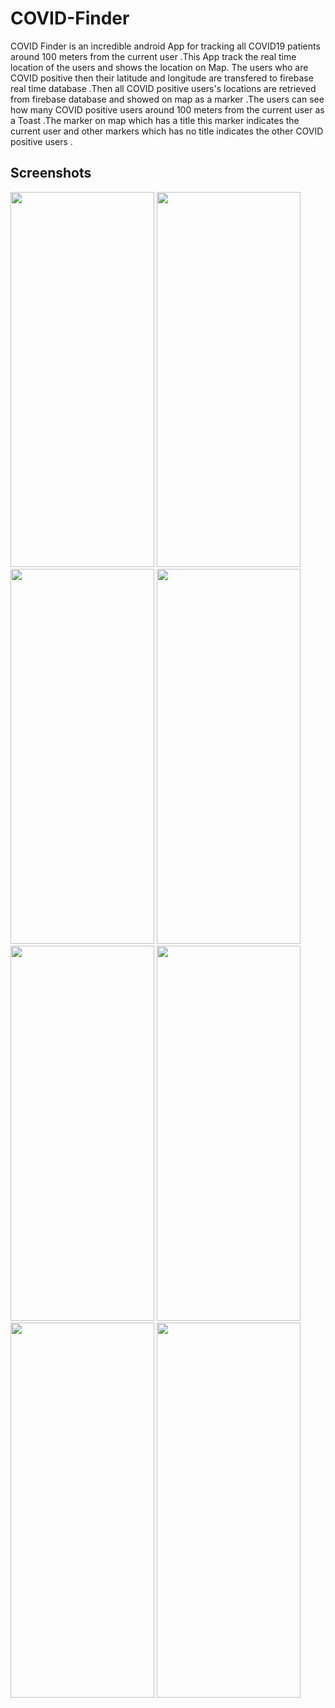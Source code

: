 # COVID-Finder

COVID Finder is an  incredible android App for tracking all COVID19 patients around 100 meters from the current user .This App track the real time location of the users and shows the location on Map. The users who are COVID positive then their latitude and longitude are transfered to firebase real time database .Then all COVID positive users's locations are retrieved from firebase database and showed on map as a marker .The users can see how many COVID positive users around 100 meters from the current user as a Toast .The marker on map which has a title this marker indicates the current user and other markers which has no title indicates the other COVID positive users .

##  Screenshots
<img src="https://user-images.githubusercontent.com/69348740/97116045-dda87b80-1724-11eb-9d86-dcc276f036a0.png" width="230" height="600"/> <img src="https://user-images.githubusercontent.com/69348740/97145533-8c35d600-1790-11eb-983a-e15cfdafc495.png" width="230" height="600"/> <img src="https://user-images.githubusercontent.com/69348740/97146987-fea7b580-1792-11eb-887a-1c461b66ae5d.png" width="230" height="600"/> <img src="https://user-images.githubusercontent.com/69348740/97146990-ffd8e280-1792-11eb-93be-8d87cf12dc33.png" width="230" height="600"/>
<img src="https://user-images.githubusercontent.com/69348740/97147065-1c751a80-1793-11eb-94b2-87097fa8f0ff.png" width="230" height="600"/> <img src="https://user-images.githubusercontent.com/69348740/97147000-049d9680-1793-11eb-98ad-38156d87c91c.png" width="230" height="600"/> <img src="https://user-images.githubusercontent.com/69348740/97147007-06675a00-1793-11eb-83f5-73b9fff111d3.png" width="230" height="600"/> <img src="https://user-images.githubusercontent.com/69348740/97147010-07988700-1793-11eb-861e-f928ac06c837.png" width="230" height="600"/>

